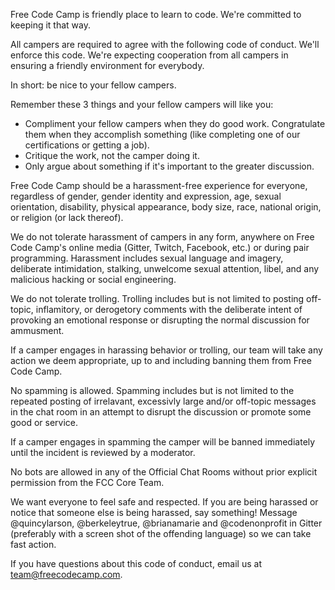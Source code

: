 Free Code Camp is friendly place to learn to code. We're committed to keeping it that way.

All campers are required to agree with the following code of conduct. We'll enforce this code. We're expecting cooperation from all campers in ensuring a friendly environment for everybody.

In short: be nice to your fellow campers.

Remember these 3 things and your fellow campers will like you:
- Compliment your fellow campers when they do good work. Congratulate them when they accomplish something (like completing one of our certifications or getting a job).
- Critique the work, not the camper doing it.
- Only argue about something if it's important to the greater discussion.

Free Code Camp should be a harassment-free experience for everyone, regardless of gender, gender identity and expression, age, sexual orientation, disability, physical appearance, body size, race, national origin, or religion (or lack thereof).

We do not tolerate harassment of campers in any form, anywhere on Free Code Camp's online media (Gitter, Twitch, Facebook, etc.) or during pair programming. Harassment includes sexual language and imagery, deliberate intimidation, stalking, unwelcome sexual attention, libel, and any malicious hacking or social engineering.

We do not tolerate trolling. Trolling includes but is not limited to posting off-topic, inflamitory, or derogetory comments with the deliberate intent of provoking an emotional response or disrupting the normal discussion for ammusment.

If a camper engages in harassing behavior or trolling, our team will take any action we deem appropriate, up to and including banning them from Free Code Camp.

No spamming is allowed. Spamming includes but is not limited to the repeated posting of irrelavant, excessivly large and/or off-topic messages in the chat room in an attempt to disrupt the discussion or promote some good or service.

If a camper engages in spamming the camper will be banned immediately until the incident is reviewed by a moderator.

No bots are allowed in any of the Official Chat Rooms without prior explicit permission from the FCC Core Team.

We want everyone to feel safe and respected. If you are being harassed or notice that someone else is being harassed, say something! Message @quincylarson, @berkeleytrue, @brianamarie and @codenonprofit in Gitter (preferably with a screen shot of the offending language) so we can take fast action.

If you have questions about this code of conduct, email us at [team@freecodecamp.com](mailto:team@freecodecamp.com).

